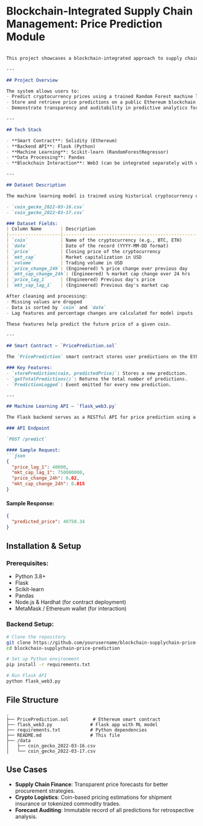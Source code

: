 # Blockchain-Integrated Supply Chain Management: Price Prediction Module

````markdown

This project showcases a blockchain-integrated approach to supply chain transparency and decision-making using cryptocurrency price predictions. It combines Ethereum smart contracts with a machine learning model served through a Flask API to predict cryptocurrency prices and log predictions on-chain for transparency.

---

## Project Overview

The system allows users to:
- Predict cryptocurrency prices using a trained Random Forest machine learning model.
- Store and retrieve price predictions on a public Ethereum blockchain via a smart contract.
- Demonstrate transparency and auditability in predictive analytics for financial supply chains.

---

## Tech Stack

- **Smart Contract**: Solidity (Ethereum)
- **Backend API**: Flask (Python)
- **Machine Learning**: Scikit-learn (RandomForestRegressor)
- **Data Processing**: Pandas
- **Blockchain Interaction**: Web3 (can be integrated separately with web3.py or Web3.js)

---

## Dataset Description

The machine learning model is trained using historical cryptocurrency data sourced from [CoinGecko](https://www.coingecko.com/), split across two files:

- `coin_gecko_2022-03-16.csv`
- `coin_gecko_2022-03-17.csv`

### Dataset Fields:
| Column Name       | Description                                      |
|-------------------|--------------------------------------------------|
| `coin`            | Name of the cryptocurrency (e.g., BTC, ETH)     |
| `date`            | Date of the record (YYYY-MM-DD format)          |
| `price`           | Closing price of the cryptocurrency             |
| `mkt_cap`         | Market capitalization in USD                    |
| `volume`          | Trading volume in USD                           |
| `price_change_24h`| (Engineered) % price change over previous day   |
| `mkt_cap_change_24h`| (Engineered) % market cap change over 24 hrs  |
| `price_lag_1`     | (Engineered) Previous day's price               |
| `mkt_cap_lag_1`   | (Engineered) Previous day's market cap          |

After cleaning and processing:
- Missing values are dropped
- Data is sorted by `coin` and `date`
- Lag features and percentage changes are calculated for model inputs

These features help predict the future price of a given coin.

---

## Smart Contract – `PricePrediction.sol`

The `PricePrediction` smart contract stores user predictions on the Ethereum blockchain.

### Key Features:
- `storePrediction(coin, predictedPrice)`: Stores a new prediction.
- `getTotalPredictions()`: Returns the total number of predictions.
- `PredictionLogged`: Event emitted for every new prediction.

---

## Machine Learning API – `flask_web3.py`

The Flask backend serves as a RESTful API for price prediction using a RandomForestRegressor model.

### API Endpoint

`POST /predict`

#### Sample Request:
```json
{
  "price_lag_1": 40000,
  "mkt_cap_lag_1": 750000000,
  "price_change_24h": 0.02,
  "mkt_cap_change_24h": 0.015
}
````

#### Sample Response:

```json
{
  "predicted_price": 40750.34
}
```

## Installation & Setup

### Prerequisites:

* Python 3.8+
* Flask
* Scikit-learn
* Pandas
* Node.js & Hardhat (for contract deployment)
* MetaMask / Ethereum wallet (for interaction)

### Backend Setup:

```bash
# Clone the repository
git clone https://github.com/yourusername/blockchain-supplychain-price-prediction.git
cd blockchain-supplychain-price-prediction

# Set up Python environment
pip install -r requirements.txt

# Run Flask API
python flask_web3.py
```

## File Structure

```
.
├── PricePrediction.sol         # Ethereum smart contract
├── flask_web3.py              # Flask app with ML model
├── requirements.txt           # Python dependencies
├── README.md                  # This file
├── /data
│   ├── coin_gecko_2022-03-16.csv
│   └── coin_gecko_2022-03-17.csv
```

## Use Cases

* **Supply Chain Finance**: Transparent price forecasts for better procurement strategies.
* **Crypto Logistics**: Coin-based pricing estimations for shipment insurance or tokenized commodity trades.
* **Forecast Auditing**: Immutable record of all predictions for retrospective analysis.
